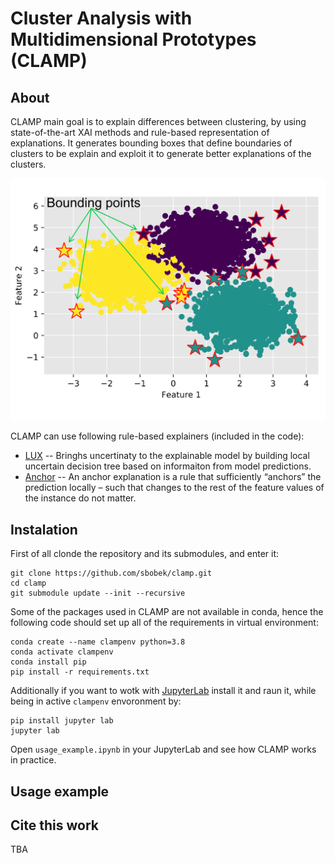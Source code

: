 # Cluster Analysis with Multidimensional Prototypes (CLAMP)
## About
CLAMP main goal is to explain differences between clustering, by using state-of-the-art XAI methods and rule-based representation of explanations.
It generates bounding boxes that define boundaries of clusters to be explain and exploit it to generate better explanations of the clusters.

![](./pix/bounding-box.png)

CLAMP can use following rule-based explainers (included in the code):
  * [LUX](https://github.com/sbobek/lux) -- Bringhs uncertinaty to the explainable model by building local uncertain decision tree based on informaiton from model predictions.
  * [Anchor](https://github.com/marcotcr/anchor) -- An anchor explanation is a rule that sufficiently “anchors” the prediction locally – such that changes to the rest of the feature values of the instance do not matter. 

## Instalation
First of all clonde the repository and its submodules, and enter it:

```
git clone https://github.com/sbobek/clamp.git
cd clamp
git submodule update --init --recursive
```
Some of the packages used in CLAMP are not available in conda, hence the following code should set up all of the requirements in virtual environment:

```
conda create --name clampenv python=3.8
conda activate clampenv
conda install pip
pip install -r requirements.txt
```

Additionally if you want to wotk with [JupyterLab](https://jupyter.org/) install it and raun it, while being in active `clampenv` envoronment by:

```
pip install jupyter lab
jupyter lab
```

Open `usage_example.ipynb` in your JupyterLab and see how CLAMP works in practice.

## Usage example
## Cite this work
TBA

